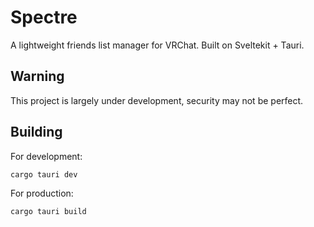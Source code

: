# Spectre
A lightweight friends list manager for VRChat. Built on Sveltekit + Tauri.

## Warning
This project is largely under development, security may not be perfect. 

## Building

For development:
```shell 
cargo tauri dev
```

For production:
```shell
cargo tauri build
```